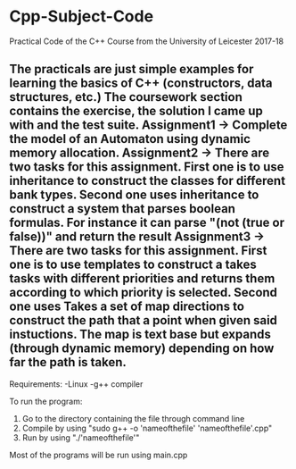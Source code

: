 # Cpp-Subject-Code
 Practical Code of the C++ Course from the University of Leicester 2017-18
 
 The practicals are just simple examples for learning the basics of C++ (constructors, data structures, etc.)
 The coursework section contains the exercise, the solution I came up with and the test suite.
 Assignment1 -> Complete the model of an Automaton using dynamic memory allocation.
 Assignment2 -> There are two tasks for this assignment. First one is to use inheritance to construct the classes for different bank types. Second one uses inheritance to construct a system that parses boolean formulas. For instance it can parse "(not (true or false))" and return the result
 Assignment3 -> There are two tasks for this assignment. First one is to use templates to construct a takes tasks with different priorities and returns them according to which priority is selected. Second one uses Takes a set of map directions to construct the path that a point when given said instuctions. The map is text base but expands (through dynamic memory) depending on how far the path is taken.
------
Requirements:
-Linux
-g++ compiler

To run the program:
1. Go to the directory containing the file through command line
2. Compile by using "sudo g++ -o 'nameofthefile' 'nameofthefile'.cpp"
3. Run by using "./'nameofthefile'"

Most of the programs will be run using main.cpp
